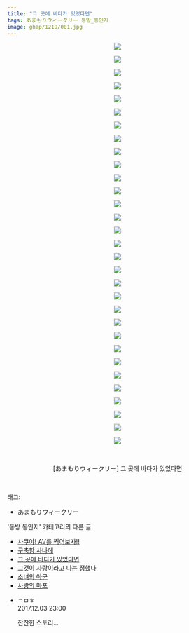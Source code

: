 ```yaml
---
title: "그 곳에 바다가 있었다면"
tags: あまもりウィークリー 동방_동인지
image: ghap/1219/001.jpg
---
```

<div class="article">
<p style="text-align: center; clear: none; float: none;"><img src="{{ site.nasurl }}/ghap/1219/001.jpg"/></p>
<p style="text-align: center; clear: none; float: none;"><img src="{{ site.nasurl }}/ghap/1219/002.jpg"/></p>
<p style="text-align: center; clear: none; float: none;"><img src="{{ site.nasurl }}/ghap/1219/003.jpg"/></p>
<p style="text-align: center; clear: none; float: none;"><img src="{{ site.nasurl }}/ghap/1219/004.jpg"/></p>
<p style="text-align: center; clear: none; float: none;"><img src="{{ site.nasurl }}/ghap/1219/005.jpg"/></p>
<p style="text-align: center; clear: none; float: none;"><img src="{{ site.nasurl }}/ghap/1219/006.jpg"/></p>
<p style="text-align: center; clear: none; float: none;"><img src="{{ site.nasurl }}/ghap/1219/007.jpg"/></p>
<p style="text-align: center; clear: none; float: none;"><img src="{{ site.nasurl }}/ghap/1219/008.jpg"/></p>
<p style="text-align: center; clear: none; float: none;"><img src="{{ site.nasurl }}/ghap/1219/009.jpg"/></p>
<p style="text-align: center; clear: none; float: none;"><img src="{{ site.nasurl }}/ghap/1219/010.jpg"/></p>
<p style="text-align: center; clear: none; float: none;"><img src="{{ site.nasurl }}/ghap/1219/011.jpg"/></p>
<p style="text-align: center; clear: none; float: none;"><img src="{{ site.nasurl }}/ghap/1219/012.jpg"/></p>
<p style="text-align: center; clear: none; float: none;"><img src="{{ site.nasurl }}/ghap/1219/013.jpg"/></p>
<p style="text-align: center; clear: none; float: none;"><img src="{{ site.nasurl }}/ghap/1219/014.jpg"/></p>
<p style="text-align: center; clear: none; float: none;"><img src="{{ site.nasurl }}/ghap/1219/015.jpg"/></p>
<p style="text-align: center; clear: none; float: none;"><img src="{{ site.nasurl }}/ghap/1219/016.jpg"/></p>
<p style="text-align: center; clear: none; float: none;"><img src="{{ site.nasurl }}/ghap/1219/017.jpg"/></p>
<p style="text-align: center; clear: none; float: none;"><img src="{{ site.nasurl }}/ghap/1219/018.jpg"/></p>
<p style="text-align: center; clear: none; float: none;"><img src="{{ site.nasurl }}/ghap/1219/019.jpg"/></p>
<p style="text-align: center; clear: none; float: none;"><img src="{{ site.nasurl }}/ghap/1219/020.jpg"/></p>
<p style="text-align: center; clear: none; float: none;"><img src="{{ site.nasurl }}/ghap/1219/021.jpg"/></p>
<p style="text-align: center; clear: none; float: none;"><img src="{{ site.nasurl }}/ghap/1219/022.jpg"/></p>
<p style="text-align: center; clear: none; float: none;"><img src="{{ site.nasurl }}/ghap/1219/023.jpg"/></p>
<p style="text-align: center; clear: none; float: none;"><img src="{{ site.nasurl }}/ghap/1219/024.jpg"/></p>
<p style="text-align: center; clear: none; float: none;"><img src="{{ site.nasurl }}/ghap/1219/025.jpg"/></p>
<p style="text-align: center; clear: none; float: none;"><img src="{{ site.nasurl }}/ghap/1219/026.jpg"/></p>
<p style="text-align: center; clear: none; float: none;"><img src="{{ site.nasurl }}/ghap/1219/027.jpg"/></p>
<p style="text-align: center; clear: none; float: none;"><img src="{{ site.nasurl }}/ghap/1219/028.jpg"/></p>
<p style="text-align: center; clear: none; float: none;"><img src="{{ site.nasurl }}/ghap/1219/029.jpg"/></p>
<p style="text-align: center; clear: none; float: none;"><img src="{{ site.nasurl }}/ghap/1219/030.jpg"/></p>
<p style="text-align: center; clear: none; float: none;"><img src="{{ site.nasurl }}/ghap/1219/031.jpg"/></p>
<p style="text-align: center; clear: none; float: none;"><br/></p>
<p style="text-align: center; clear: none; float: none;">[あまもりウィークリー] 그 곳에 바다가 있었다면</p>
<p><br/></p>
</div><div class="tagTrail">
<p>태그: </p>
<ul>
<li>あまもりウィークリー</li>
</ul>
</div><div class="another">
<p>'동방 동인지' 카테고리의 다른 글</p>
<ul>
<li><a href="/2016-07-29-ghap_1221">사쿠야! AV를 찍어보자!!</a></li>
<li><a href="/2016-07-29-ghap_1220">구축함 사나에</a></li>
<li><a href="/2016-07-29-ghap_1219">그 곳에 바다가 있었다면</a></li>
<li><a href="/2016-07-29-ghap_1218">그것이 사랑이라고 나는 정했다</a></li>
<li><a href="/2016-07-29-ghap_1217">소녀의 아군</a></li>
<li><a href="/2016-07-29-ghap_1216">사랑의 마포</a></li>
</ul>
</div><div class="cb_module cb_fluid">
<div class="cb_wrt cb_profile">
<div class="comment">
<ul>
<li class="cb_thumb_off" id="comment15143982">
<div class="cb_comment_area">
<div class="cb_info_area">
<div class="cb_section">
<span class="cb_nick_name">ㄱㅁㅎ</span>
</div>
<div class="cb_section">
<span class="cb_date">2017.12.03 23:00 </span>
</div>
</div>
<div class="cb_dsc_comment">
<p class="cb_dsc">
											잔잔한 스토리...
										</p>
</div>
</div></li>
</ul>
</div>
</div><!-- commentList close -->
</div>